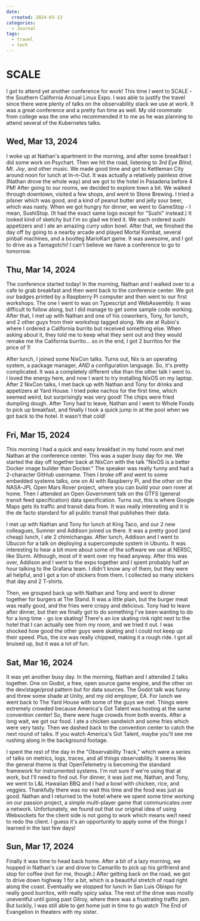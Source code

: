 ```yaml
---
date:
  created: 2024-03-13
categories:
  - Journal
tags:
  - travel
  - tech
---
```

# SCALE

I got to attend yet another conference for work! This time I went to SCALE - the Southern California Annual Linux Expo. I was able to justify the travel since there were plenty of talks on the observability stack we use at work. It was a great conference and a pretty fun time as well. My old roommate from college was the one who recommended it to me as he was planning to attend several of the Kubernetes talks.

<!-- more -->

## Wed, Mar 13, 2024

I woke up at Nathan's apartment in the morning, and after some breakfast I did some work on Psychart. Then we hit the road, listening to *3rd Eye Blind*, *Mt. Joy*, and other music. We made good time and got to Kettleman City around noon for lunch at In-n-Out. It was actually a relatively painless drive (Nathan drove the whole way) and we got to the hotel in Pasadena before 4 PM! After going to our rooms, we decided to explore town a bit. We walked through downtown, visited a few shops, and went to Stone Brewing. I tried a pilsner which was good, and a kind of peanut butter and jelly sour beer, which was nasty. When we got hungry for dinner, we went to GameStop - I mean, SushiStop. (It had the exact same logo except for "Sushi" instead.) It looked kind of sketchy but I'm so glad we tried it. We each ordered sushi appetizers and I ate an amazing curry udon bowl. After that, we finished the day off by going to a nearby arcade and played Mortal Kombat, several pinball machines, and a bootleg MarioKart game. It was awesome, and I got to drive as a Tamagotchi! I can't believe we have a conference to go to tomorrow.

## Thu, Mar 14, 2024

The conference started today! In the morning, Nathan and I walked over to a cafe to grab breakfast and then went back to the conference center. We got our badges printed by a Raspberry Pi computer and then went to our first workshops. The one I went to was on Typescript and WebAssembly. It was difficult to follow along, but I did manage to get some sample code working. After that, I met up with Nathan and one of his coworkers, Tony, for lunch, and 2 other guys from their workshop tagged along. We ate at Rubio's where I ordered a California burrito but received something else. When asking about it, they told me to keep what they sent out and they would remake me the California burrito... so in the end, I got 2 burritos for the price of 1!

After lunch, I joined some NixCon talks. Turns out, Nix is an operating system, a package manager, *AND* a configuration language. So, it's pretty complicated. It was a completely different vibe than the other talk I went to. I loved the energy here, and now I want to try installing NixOS on my laptop. After 2 NixCon talks, I met back up with Nathan and Tony for drinks and appetizers at Yard House. I tried poke nachos for the first time, which seemed weird, but surprisingly was very good! The chips were fried dumpling dough. After Tony had to leave, Nathan and I went to Whole Foods to pick up breakfast, and finally I took a quick jump in at the pool when we got back to the hotel. It wasn't that cold!

## Fri, Mar 15, 2024

This morning I had a quick and easy breakfast in my hotel room and met Nathan at the conference center. This was a super busy day for me. We started the day off together back at NixCon with the talk "NixOS is a better Docker image builder than Docker." The speaker was really funny and had a 2-character GitHub username. Then I broke off and went to some embedded systems talks, one on AI with Raspberry Pi, and the other on the NASA-JPL Open Mars Rover project, where you can build your own rover at home. Then I attended an Open Government talk on the GTFS (general transit feed specification) data specification. Turns out, this is where Google Maps gets its traffic and transit data from. It was really interesting and it is the de facto standard for all public transit that publishes their data.

I met up with Nathan and Tony for lunch at King Taco, and our 2 new colleagues, Sumner and Addison joined us there. It was a pretty good (and cheap) lunch, I ate 2 chimichangas. After lunch, Addison and I went to Ubucon for a talk on deploying a supercompute system in Ubuntu. It was interesting to hear a bit more about some of the software we use at NERSC, like Slurm. Although, most of it went over my head anyway. After this was over, Addison and I went to the expo together and I spent probably half an hour talking to the Grafana team. I didn't know any of them, but they were all helpful, and I got a ton of stickers from them. I collected so many stickers that day and 2 T-shirts.

Then, we grouped back up with Nathan and Tony and went to dinner together for burgers at The Stand. It was a little plain, but the burger meat was really good, and the fries were crispy and delicious. Tony had to leave after dinner, but then we finally got to do something I've been wanting to do for a long time - go ice skating! There's an ice skating rink right next to the hotel that I can actually see from my room, and we tried it out. I was shocked how good the other guys were skating and I could not keep up their speed. Plus, the ice was really chipped, making it a rough ride. I got all bruised up, but it was a lot of fun.

## Sat, Mar 16, 2024

It was yet another busy day. In the morning, Nathan and I attended 2 talks together. One on Godot, a free, open source game engine, and the other on the dev/stage/prod pattern but for data sources. The Godot talk was funny and threw some shade at Unity, and my old employer, EA. For lunch we went back to The Yard House with some of the guys we met. Things were extremely crowded because America's Got Talent was hosting at the same convention center! So, there were huge crowds from both events. After a long wait, we got our food. I ate a chicken sandwich and some fries which were very tasty. Then we dashed back to the convention center to catch the next round of talks. If you watch America's Got Talent, maybe you'll see me rushing along in the background footage.

I spent the rest of the day in the "Observability Track," which were a series of talks on metrics, logs, traces, and all things observability. It seems like the general theme is that OpenTelemetry is becoming the standard framework for instrumented systems. I'm not sure if we're using that at work, but I'll need to find out. For dinner, it was just me, Nathan, and Tony, we went to L&L Hawaiian BBQ and I had a bowl with chicken, rice, and veggies. Thankfully there was no wait this time and the food was just as good. Nathan and I returned to the hotel where we spent some time working on our passion project, a simple multi-player game that communicates over a network. Unfortunately, we found out that our original idea of using Websockets for the client side is not going to work which means we/I need to redo the client. I guess it's an opportunity to apply some of the things I learned in the last few days!

## Sun, Mar 17, 2024

Finally it was time to head back home. After a bit of a lazy morning, we hopped in Nathan's car and drove to Camarillo to pick up his girlfriend and stop for coffee (not for me, though.) After getting back on the road, we got to drive down highway 1 for a bit, which is a beautiful stretch of road right along the coast. Eventually we stopped for lunch in San Luis Obispo for really good burritos, with really spicy salsa. The rest of the drive was mostly uneventful until going past Gilroy, where there was a frustrating traffic jam. But luckily, I was still able to get home just in time to go watch The End of Evangelion in theaters with my sister.